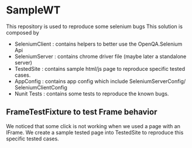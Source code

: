 # SampleWT
This repository is used to reproduce some selenium bugs
This solution is composed by 
- SeleniumClient : contains helpers to better use the OpenQA.Selenium Api
- SeleniumServer : contains chrome driver file (maybe later a standalone server)
- TestedSite : contains sample html/js page to reproduce specific tested cases.
- AppConfig : contains app config which include SeleniumServerConfig/ SeleniumClientConfig
- Nunit Tests : contains some tests to reproduce the known bugs. 

## FrameTestFixture to test Frame behavior
We noticed that some click is not working when we used a page with an IFrame.
We create a sample tested page into TestedSite to reproduce this specific tested cases.




